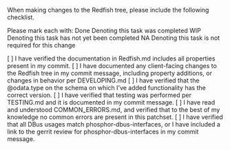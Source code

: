 When making changes to the Redfish tree, please include the following checklist.

Please mark each with:
Done Denoting this task was completed
WIP Denoting this task has not yet been completed
NA Denoting this task is not required for this change

[ ] I have verified the documentation in Redfish.md includes all properties
present in my commit.
[ ] I have documented any client-facing changes to the Redfish tree in my commit
message, including property additions, or changes in behavior per DEVELOPING.md
[ ] I have verified that the @odata.type on the schema on which I've added
functionality has the correct version.
[ ] I have verified that testing was performed per TESTING.md and it is
documented in my commit message.
[ ] I have read and understood COMMON\_ERRORS.md, and verified that to the best
of my knowledge no common errors are present in this patchset.
[ ] I have verified that all DBus usages match phosphor-dbus-interfaces, or I
have included a link to the gerrit review for phosphor-dbus-interfaces in my
commit message.
